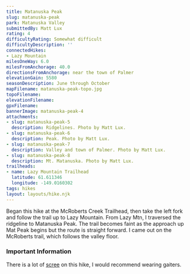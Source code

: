 ```yaml
---
title: Matanuska Peak
slug: matanuska-peak
park: Matanuska Valley
submittedBy: Matt Lux
rating: 4
difficultyRating: Somewhat difficult
difficultyDescription: ''
connectedHikes:
- Lazy Mountain
milesOneWay: 6.0
milesFromAnchorage: 40.0
directionsFromAnchorage: near the town of Palmer
elevationGain: 5580
seasonDescription: June through October
mapFilename: matanuska-peak-topo.jpg
topoFilename: 
elevationFilename: 
gpxFilename: 
bannerImage: matanuska-peak-4
attachments:
- slug: matanuska-peak-5
  description: Ridgelines. Photo by Matt Lux.
- slug: matanuska-peak-6
  description: Peak. Photo by Matt Lux.
- slug: matanuska-peak-7
  description: Valley and town of Palmer. Photo by Matt Lux.
- slug: matanuska-peak-8
  description: Mt. Matanuska. Photo by Matt Lux.
trailheads:
- name: Lazy Mountain Trailhead
  latitude: 61.611346
  longitude: -149.0160302
tags: hikes
layout: layouts/hike.njk
---
```

Began this hike at the McRoberts Creek Trailhead, then take the left fork and follow the trail up to Lazy Mountain. From Lazy Mtn, I traversed the ridgeline to Matanuska Peak. The trail becomes faint as the approach up Mat Peak begins but the route is straight forward. I came out on the McRoberts trail, which follows the valley floor.

### Important Information

There is a lot of [scree](http://alaskahikesearch.com/education/#scree) on this hike, I would recommend wearing gaiters.